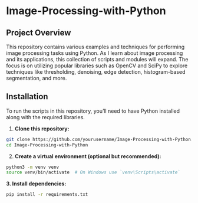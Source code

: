 # Image-Processing-with-Python

## Project Overview

This repository contains various examples and techniques for performing image processing tasks using Python. As I learn about image processing and its applications, this collection of scripts and modules will expand. The focus is on utilizing popular libraries such as OpenCV and SciPy to explore techniques like thresholding, denoising, edge detection, histogram-based segmentation, and more.

## Installation

To run the scripts in this repository, you’ll need to have Python installed along with the required libraries.

1. **Clone this repository:**

```bash
git clone https://github.com/yourusername/Image-Processing-with-Python.git
cd Image-Processing-with-Python
```

2. **Create a virtual environment (optional but recommended):**

```bash
python3 -m venv venv
source venv/bin/activate  # On Windows use `venv\Scripts\activate`
```

**3. Install dependencies:**
```bash
pip install -r requirements.txt
```
